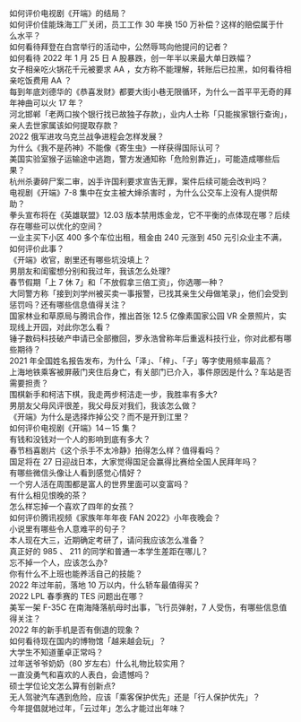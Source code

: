 如何评价电视剧《开端》的结局？  
如何评价佳能珠海工厂关闭，员工工作 30 年换 150 万补偿？这样的赔偿属于什么水平？  
如何看待拜登在白宫举行的活动中，公然辱骂向他提问的记者？  
如何看待 2022 年 1 月 25 日 A 股暴跌，创一年半以来最大单日跌幅？  
女子相亲吃火锅花千元被要求 AA ，女方称不能理解，转账后已拉黑，如何看待相亲吃饭费用 AA ？  
每到年底刘德华的《恭喜发财》都要大街小巷无限循环，为什么一首平平无奇的拜年神曲可以火 17 年？  
河北邯郸「老两口挨个银行找已故独子存款」，业内人士称「只能挨家银行查询」，亲人去世家属该如何提取存款？  
2022 俄军进攻乌克兰战争进程会怎样发展？  
为什么《我不是药神》不能像《寄生虫》一样获得国际认可？  
美国实验室猴子运输途中逃跑，警方发通知称「危险别靠近」，可能造成哪些后果？  
杭州杀妻碎尸案二审，凶手许国利要求宣告无罪，案件后续可能会改判吗？  
电视剧《开端》7-8 集中在女主被大婶杀害时 ，为什么公交车上没有人提供帮助？  
拳头宣布将在《英雄联盟》12.03 版本禁用炼金龙，它不平衡的点体现在哪？后续存在哪些可以优化的空间？  
一业主买下小区 400 多个车位出租，租金由 240 元涨到 450 元引众业主不满，如何评价此事？  
《开端》收官，剧里还有哪些坑没填上？  
男朋友和闺蜜想分别和我过年，我该怎么处理?  
春节假期「上 7 休 7」和「不放假拿三倍工资」，你选哪一种？  
大同警方称「接到刘学州被买卖一事报警，已找其亲生父母做笔录」，他们会受到惩罚吗？还有哪些信息值得关注？  
国家林业和草原局与腾讯合作，推出首张 12.5 亿像素国家公园 VR 全景照片，实现线上开园，对此你怎么看？  
锤子数码科技破产申请已全部撤回，罗永浩曾称年后重返科技行业，你对此都有哪些期待？  
2021 年全国姓名报告发布，为什么「泽」、「梓」、「子」等字使用频率最高？  
上海地铁乘客被屏蔽门夹住后身亡，有关部门已介入，事件原因是什么？车站是否需要担责？  
围棋新手和柯洁下棋，我走两步柯洁走一步，我胜率有多大?  
男朋友父母风评很差，我父母反对我们，我该怎么做？  
《开端》为什么是选择炸掉公交？而不是开到江里？  
如何评价电视剧《开端》14－15 集？  
有钱和没钱对一个人的影响到底有多大？  
春节档喜剧片《这个杀手不太冷静》拍得怎么样？值得看吗？  
国足将在 27 日迎战日本，大家觉得国足会赢得比赛给全国人民拜年吗？  
有哪些微信头像让人看到感觉心情好？  
一个穷人活在周围都是富人的世界里面可以变富吗？  
有什么相见恨晚的茶？  
怎么样忘掉一个喜欢了四年的女孩？  
如何评价腾讯视频《家族年年年夜 FAN 2022》小年夜晚会？  
小说里有哪些令人意难平的句子？  
本人现在大三，近期确定考研了，请问我应该怎么准备？  
真正好的 985 、 211 的同学和普通一本学生差距在哪儿？  
忘不掉一个人，应该怎么办?  
你有什么不上班也能养活自己的技能？  
2022 年过年前，落地 10 万以内，什么轿车最值得买？  
2022 LPL 春季赛的 TES 问题出在哪？  
美军一架 F-35C 在南海降落航母时出事，飞行员弹射，7 人受伤，有哪些信息值得关注？  
2022 年的新手机是否有倒退的现象？  
如何看待现在国内的博物馆「越来越会玩」？  
大学生不知道董卓正常吗？  
过年送爷爷奶奶（80 岁左右）什么礼物比较实用？  
一直没勇气和喜欢的人表白，会遗憾吗？  
硕士学位论文怎么算有创新点?  
无人驾驶汽车遇到危险，应该「乘客保护优先」还是「行人保护优先」？  
今年提倡就地过年，「云过年」怎么才能过出年味？  
